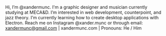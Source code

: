 Hi, I’m @xandermunc.
I'm a graphic designer and musician currently studying at MECA&D.
I’m interested in web development, counterpoint, and jazz theory. 
I’m currently learning how to create desktop applications with Electron.
Reach me on Instagram @xander.munc or through email: xandermunc@gmail.com |
xandermunc.com |
Pronouns: He / Him
